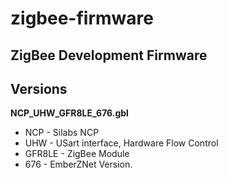 # zigbee-firmware
## ZigBee Development Firmware

## Versions
__NCP_UHW_GFR8LE_676.gbl__
* NCP - Silabs NCP
* UHW - USart interface, Hardware Flow Control 
* GFR8LE - ZigBee Module
* 676 - EmberZNet Version.
